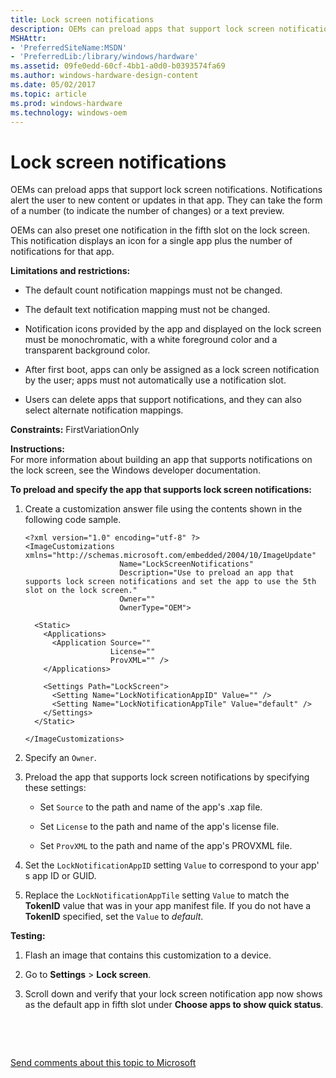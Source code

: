 ```yaml
---
title: Lock screen notifications
description: OEMs can preload apps that support lock screen notifications.
MSHAttr:
- 'PreferredSiteName:MSDN'
- 'PreferredLib:/library/windows/hardware'
ms.assetid: 09fe0edd-60cf-4bb1-a0d0-b0393574fa69
ms.author: windows-hardware-design-content
ms.date: 05/02/2017
ms.topic: article
ms.prod: windows-hardware
ms.technology: windows-oem
---
```


# Lock screen notifications


OEMs can preload apps that support lock screen notifications. Notifications alert the user to new content or updates in that app. They can take the form of a number (to indicate the number of changes) or a text preview.

OEMs can also preset one notification in the fifth slot on the lock screen. This notification displays an icon for a single app plus the number of notifications for that app.

**Limitations and restrictions:**

-   The default count notification mappings must not be changed.

-   The default text notification mapping must not be changed.

-   Notification icons provided by the app and displayed on the lock screen must be monochromatic, with a white foreground color and a transparent background color.

-   After first boot, apps can only be assigned as a lock screen notification by the user; apps must not automatically use a notification slot.

-   Users can delete apps that support notifications, and they can also select alternate notification mappings.

<a href="" id="constraints---firstvariationonly"></a>**Constraints:** FirstVariationOnly  

<a href="" id="instructions-"></a>**Instructions:**  
For more information about building an app that supports notifications on the lock screen, see the Windows developer documentation.

**To preload and specify the app that supports lock screen notifications:**

1.  Create a customization answer file using the contents shown in the following code sample.

    ``` syntax
    <?xml version="1.0" encoding="utf-8" ?>  
    <ImageCustomizations xmlns="http://schemas.microsoft.com/embedded/2004/10/ImageUpdate"  
                         Name="LockScreenNotifications"  
                         Description="Use to preload an app that supports lock screen notifications and set the app to use the 5th slot on the lock screen."  
                         Owner=""  
                         OwnerType="OEM"> 
      
      <Static>  
        <Applications>
          <Application Source=""
                       License=""
                       ProvXML="" />
        </Applications>

        <Settings Path="LockScreen">  
          <Setting Name="LockNotificationAppID" Value="" /> 
          <Setting Name="LockNotificationAppTile" Value="default" />  
        </Settings>  
      </Static>

    </ImageCustomizations>
    ```

2.  Specify an `Owner`.

3.  Preload the app that supports lock screen notifications by specifying these settings:

    -   Set `Source` to the path and name of the app's .xap file.

    -   Set `License` to the path and name of the app's license file.

    -   Set `ProvXML` to the path and name of the app's PROVXML file.

4.  Set the `LockNotificationAppID` setting `Value` to correspond to your app' s app ID or GUID.

5.  Replace the `LockNotificationAppTile` setting `Value` to match the **TokenID** value that was in your app manifest file. If you do not have a **TokenID** specified, set the `Value` to *default*.

<a href="" id="testing-"></a>**Testing:**  
1.  Flash an image that contains this customization to a device.

2.  Go to **Settings** &gt; **Lock screen**.

3.  Scroll down and verify that your lock screen notification app now shows as the default app in fifth slot under **Choose apps to show quick status**.

 

 

[Send comments about this topic to Microsoft](mailto:wsddocfb@microsoft.com?subject=Documentation%20feedback%20%5Bp_phCustomization\p_phCustomization%5D:%20Lock%20screen%20notifications%20%20RELEASE:%20%289/7/2016%29&body=%0A%0APRIVACY%20STATEMENT%0A%0AWe%20use%20your%20feedback%20to%20improve%20the%20documentation.%20We%20don't%20use%20your%20email%20address%20for%20any%20other%20purpose,%20and%20we'll%20remove%20your%20email%20address%20from%20our%20system%20after%20the%20issue%20that%20you're%20reporting%20is%20fixed.%20While%20we're%20working%20to%20fix%20this%20issue,%20we%20might%20send%20you%20an%20email%20message%20to%20ask%20for%20more%20info.%20Later,%20we%20might%20also%20send%20you%20an%20email%20message%20to%20let%20you%20know%20that%20we've%20addressed%20your%20feedback.%0A%0AFor%20more%20info%20about%20Microsoft's%20privacy%20policy,%20see%20http://privacy.microsoft.com/default.aspx. "Send comments about this topic to Microsoft")




